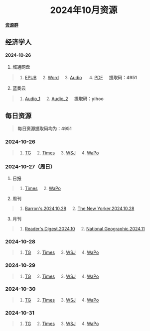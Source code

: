 <div align="center">

# 2024年10月资源

</div>

<div align="left">

[**资源群**](https://qm.qq.com/q/XNwz6qD0IO)

</div>

## 经济学人
#### 2024-10-26

1. 城通网盘
> 1. [EPUB](https://url12.ctfile.com/f/47748612-1418192380-3c9c0d "我不会告诉你提取码是4951")&nbsp;&nbsp;&nbsp;&nbsp; 2. [Word](https://url12.ctfile.com/f/47748612-1418192374-8243e3 "我不会告诉你提取码是4951")&nbsp;&nbsp;&nbsp;&nbsp; 3. [Audio](https://url12.ctfile.com/f/47748612-1418192371-4ae461 "我不会告诉你提取码是4951") &nbsp;&nbsp;&nbsp;&nbsp; 4. [PDF](https://url12.ctfile.com/f/47748612-1418379139-f9cc6d "我不会告诉你提取码是4951")&nbsp;&nbsp;&nbsp;&nbsp; **提取码：4951**<br>
2. 蓝奏云
> 1. [Audio_1](https://yihoo.lanzouo.com/i7eyr2daqzpc)&nbsp;&nbsp;&nbsp;&nbsp; 2. [Audio_2](https://yihoo.lanzouo.com/iRFJF2daqw9i)&nbsp;&nbsp;&nbsp;&nbsp; **提取码：yihoo**<br>

## 每日资源
> **每日资源提取码均为：4951**

### 2024-10-26

> 1. [TG](https://url12.ctfile.com/f/47748612-1418488783-e8a37f)&nbsp;&nbsp;&nbsp;&nbsp; 2. [Times](https://url12.ctfile.com/f/47748612-1418489446-389c0e)&nbsp;&nbsp;&nbsp;&nbsp; 3. [WSJ](https://url12.ctfile.com/f/47748612-1418489521-608134)&nbsp;&nbsp;&nbsp;&nbsp; 4. [WaPo](https://url12.ctfile.com/f/47748612-1418489992-641c14)<br>

### 2024-10-27（周日）

1. 日报
> 1. [Times](https://url12.ctfile.com/f/47748612-1418712031-52bc9f)&nbsp;&nbsp;&nbsp;&nbsp; 2. [WaPo](https://url12.ctfile.com/f/47748612-1418712166-0d953d)<br>
2. 周刊
> 1. [Barron's.2024.10.28](https://url12.ctfile.com/f/47748612-1418712778-731602)&nbsp;&nbsp;&nbsp;&nbsp; 2. [The New Yorker.2024.10.28](https://url12.ctfile.com/f/47748612-1418713006-3adeda)<br>
3. 月刊
> 1. [Reader's Digest.2024.10](https://url12.ctfile.com/f/47748612-1418712961-0d165f)&nbsp;&nbsp;&nbsp;&nbsp; 2. [National Geographic.2024.11](https://url12.ctfile.com/f/47748612-1418712934-6f2e31)<br>

### 2024-10-28

> 1. [TG](https://url12.ctfile.com/f/47748612-1418916004-a9ccea)&nbsp;&nbsp;&nbsp;&nbsp; 2. [Times](https://url12.ctfile.com/f/47748612-1418916262-231791)&nbsp;&nbsp;&nbsp;&nbsp; 3. [WSJ](https://url12.ctfile.com/f/47748612-1418916349-7afeae)&nbsp;&nbsp;&nbsp;&nbsp; 4. [WaPo](https://url12.ctfile.com/f/47748612-1418916526-3ad627)<br>

### 2024-10-29

> 1. [TG](https://url12.ctfile.com/f/47748612-1419136867-4b7375)&nbsp;&nbsp;&nbsp;&nbsp; 2. [Times](https://url12.ctfile.com/f/47748612-1419136903-b100a7)&nbsp;&nbsp;&nbsp;&nbsp; 3. [WSJ](https://url12.ctfile.com/f/47748612-1419136918-4f73d7)&nbsp;&nbsp;&nbsp;&nbsp; 4. [WaPo](https://url12.ctfile.com/f/47748612-1419137488-f36c95)<br>

### 2024-10-30

> 1. [TG](https://url12.ctfile.com/f/47748612-1419327386-e269fa)&nbsp;&nbsp;&nbsp;&nbsp; 2. [Times](https://url12.ctfile.com/f/47748612-1419327662-8a30cd)&nbsp;&nbsp;&nbsp;&nbsp; 3. [WSJ](https://url12.ctfile.com/f/47748612-1419327818-1b5d5e)&nbsp;&nbsp;&nbsp;&nbsp; 4. [WaPo](https://url12.ctfile.com/f/47748612-1419327773-248b57)<br>

### 2024-10-31

> 1. [TG](https://url12.ctfile.com/f/47748612-1419542746-d1911e)&nbsp;&nbsp;&nbsp;&nbsp; 2. [Times](https://url12.ctfile.com/f/47748612-1419542863-9c2e21)&nbsp;&nbsp;&nbsp;&nbsp; 3. [WSJ](https://url12.ctfile.com/f/47748612-1419542905-3167eb)&nbsp;&nbsp;&nbsp;&nbsp; 4. [WaPo](https://url12.ctfile.com/f/47748612-1419542884-4d1628)<br>
